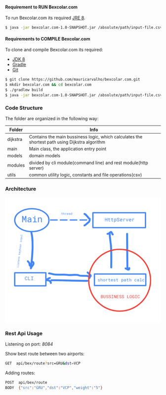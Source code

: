 #### Requirement to RUN Bexcolar.com
To run Bexcolar.com its required [JRE 8](https://www.oracle.com/technetwork/pt/java/javase/downloads/jre8-downloads-2133155.html?printOnly=1).
```sh
$ java -jar bexcolar.com-1.0-SNAPSHOT.jar /absolute/path/input-file.csv 
```
#### Requirements to COMPILE Bexcolar.com
To clone and compile Bexcolar.com its required:
* [JDK 8](https://www.oracle.com/technetwork/pt/java/javase/downloads/jre8-downloads-2133155.html?printOnly=1)
* [Gradle](https://gradle.org/)
* [Git](https://git-scm.com/)

```sh
$ git clone https://github.com/mauricarvalho/bexcolar.com.git
$ mkdir bexcolar.com && cd bexcolar.com
$ ./gradlew build
$ java -jar bexcolar.com-1.0-SNAPSHOT.jar /absolute/path/input-file.csv 
```

### Code Structure
The folder are organized in the following way:

| Folder | Info |
| ------ | ------ |
| dijkstra | Contains the main bussiness logic, which calculates the shortest path using Dijkstra algorithm |
| main | Main class, the application entry point |
| models | domain models |
| modules | divided by cli module(command line) and rest module(http server) |
| utils| common utility logic, constants and file operations(csv) |

### Architecture
![alt text](image.png)

### Rest Api Usage
Listening on port: *8084*

Show best route between two airports:
```sh
GET  api/bex/route?src=GRU&dst=VCP
```
Adding routes:
```sh
POST  api/bex/route
BODY  {"src":"GRU","dst":"VCP","weight":"5"}
```
